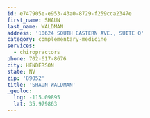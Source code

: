 ```yaml
---
id: e747905e-e953-43a0-8729-f259cca2347e
first_name: SHAUN
last_name: WALDMAN
address: '10624 SOUTH EASTERN AVE., SUITE Q'
category: complementary-medicine
services:
  - chiropractors
phone: 702-617-8676
city: HENDERSON
state: NV
zip: '89052'
title: 'SHAUN WALDMAN'
_geoloc:
  lng: -115.09895
  lat: 35.979863
---
```

